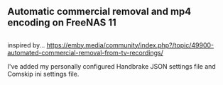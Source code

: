 ## Automatic commercial removal and mp4 encoding on FreeNAS 11
##
inspired by... https://emby.media/community/index.php?/topic/49900-automated-commercial-removal-from-tv-recordings/


I've added my personally configured Handbrake JSON settings file and Comskip ini settings file.
